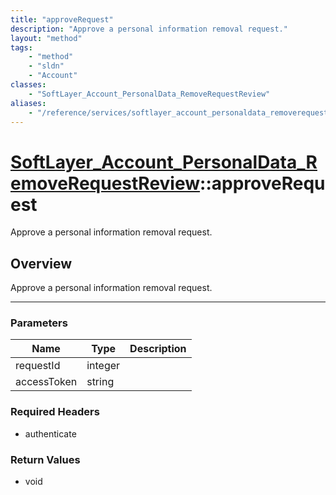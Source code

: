 ```yaml
---
title: "approveRequest"
description: "Approve a personal information removal request."
layout: "method"
tags:
    - "method"
    - "sldn"
    - "Account"
classes:
    - "SoftLayer_Account_PersonalData_RemoveRequestReview"
aliases:
    - "/reference/services/softlayer_account_personaldata_removerequestreview/approveRequest"
---
```

# [SoftLayer_Account_PersonalData_RemoveRequestReview](/reference/services/SoftLayer_Account_PersonalData_RemoveRequestReview)::approveRequest


Approve a personal information removal request.


## Overview 
Approve a personal information removal request.

-----

### Parameters 
|Name | Type | Description |
| --- | --- | --- |
|requestId| integer| |
|accessToken| string| |


### Required Headers
* authenticate


### Return Values
* void





